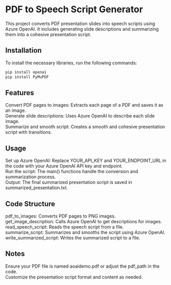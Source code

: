 # PDF to Speech Script Generator

This project converts PDF presentation slides into speech scripts using Azure OpenAI. It includes generating slide descriptions and summarizing them into a cohesive presentation script.

## Installation

To install the necessary libraries, run the following commands:

```bash
pip install openai
pip install PyMuPDF
```

## Features

Convert PDF pages to images: Extracts each page of a PDF and saves it as an image.  
Generate slide descriptions: Uses Azure OpenAI to describe each slide image.  
Summarize and smooth script: Creates a smooth and cohesive presentation script with transitions.  

## Usage

Set up Azure OpenAI: Replace YOUR_API_KEY and YOUR_ENDPOINT_URL in the code with your Azure OpenAI API key and endpoint.  
Run the script: The main() functions handle the conversion and summarization process.  
Output: The final summarized presentation script is saved in summarized_presentation.txt.  

## Code Structure
pdf_to_images: Converts PDF pages to PNG images.  
get_image_description: Calls Azure OpenAI to get descriptions for images.  
read_speech_script: Reads the speech script from a file.  
summarize_script: Summarizes and smooths the script using Azure OpenAI.  
write_summarized_script: Writes the summarized script to a file.  

## Notes
Ensure your PDF file is named aoaidemo.pdf or adjust the pdf_path in the code.  
Customize the presentation script format and content as needed.  
